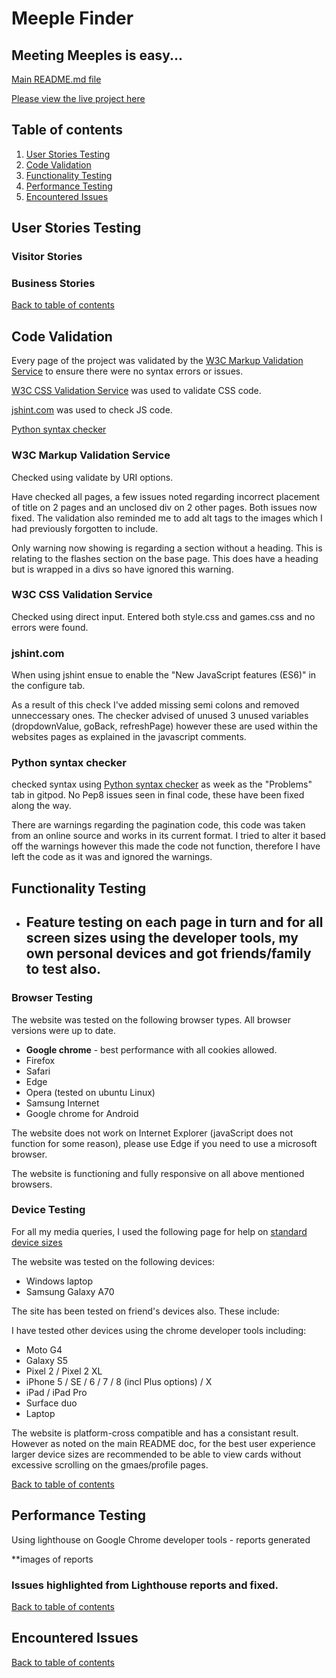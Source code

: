 # Meeple Finder
## Meeting Meeples is easy...

[Main README.md file]()

[Please view the live project here](http://meeple-finder.herokuapp.com/)

## Table of contents

1. [User Stories Testing](#user-stories-testing)
2. [Code Validation](#code-validation)
3. [Functionality Testing](#functionality-testing)
4. [Performance Testing](#performance-testing)
5. [Encountered Issues](#encountered-issues)

## User Stories Testing

### Visitor Stories



### Business Stories


[Back to table of contents](#table-of-contents)

## Code Validation

Every page of the project was validated by the [W3C Markup Validation Service](https://validator.w3.org/#validate_by_input) to ensure there were no syntax errors or issues.

[W3C CSS Validation Service](https://jigsaw.w3.org/css-validator/#validate_by_input) was used to validate CSS code.

[jshint.com](https://jshint.com/) was used to check JS code.

[Python syntax checker](https://extendsclass.com/python-tester.html)

### W3C Markup Validation Service

Checked using validate by URI options.

Have checked all pages, a few issues noted regarding incorrect placement of title on 2 pages and an unclosed div on 2 other pages. Both issues now fixed.
The validation also reminded me to add alt tags to the images which I had previously forgotten to include.

Only warning now showing is regarding a section without a heading. This is relating to the flashes section on the base page.
This does have a heading but is wrapped in a divs so have ignored this warning.


### W3C CSS Validation Service

Checked using direct input.
Entered both style.css and games.css and no errors were found.

### jshint.com

When using jshint ensue to enable the "New JavaScript features (ES6)" in the configure tab. 

As a result of this check I've added missing semi colons and removed unneccessary ones.
The checker advised of unused 3 unused variables (dropdownValue, goBack, refreshPage) however these are used within the websites pages as explained in the javascript comments.

### Python syntax checker

checked syntax using [Python syntax checker](https://extendsclass.com/python-tester.html) as week as the "Problems" tab in gitpod. No Pep8 issues seen in final code, these have been fixed along the way.

There are warnings regarding the pagination code, this code was taken from an online source and works in its current format. I tried to alter it based off the warnings however this made the code not function, therefore I have left the code as it was and ignored the warnings.


## Functionality Testing

- Feature testing on each page in turn and for all screen sizes using the developer tools, my own personal devices and got friends/family to test also.
    -

### Browser Testing

The website was tested on the following browser types. All browser versions were up to date.
- **Google chrome** - best performance with all cookies allowed.
- Firefox
- Safari
- Edge
- Opera (tested on ubuntu Linux)
- Samsung Internet
- Google chrome for Android 

The website does not work on Internet Explorer (javaScript does not function for some reason), please use Edge if you need to use a microsoft browser.

The website is functioning and fully responsive on all above mentioned browsers.

### Device Testing

For all my media queries, I used the following page for help on [standard device sizes](https://css-tricks.com/snippets/css/media-queries-for-standard-devices/)

The website was tested on the following devices:
- Windows laptop
- Samsung Galaxy A70

The site has been tested on friend's devices also. These include:


I have tested other devices using the chrome developer tools including:
- Moto G4
- Galaxy S5
- Pixel 2 / Pixel 2 XL
- iPhone 5 / SE / 6 / 7 / 8 (incl Plus options) / X
- iPad / iPad Pro
- Surface duo
- Laptop

The website is platform-cross compatible and has a consistant result. However as noted on the main README doc, for the best user experience larger device sizes are recommended to be able to view cards without excessive scrolling on the gmaes/profile pages.

[Back to table of contents](#table-of-contents)

## Performance Testing

Using lighthouse on Google Chrome developer tools - reports generated 

**images of reports

### Issues highlighted from Lighthouse reports and fixed.


[Back to table of contents](#table-of-contents)

## Encountered Issues



[Back to table of contents](#table-of-contents)